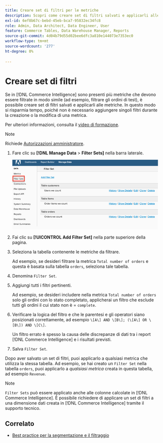 ```yaml
---
title: Creare set di filtri per le metriche
description: Scopri come creare set di filtri salvati e applicarli alle metriche.
exl-id: 6ef8b67c-bebd-45eb-bca7-95832ec34fc8
role: Admin, Data Architect, Data Engineer, User
feature: Commerce Tables, Data Warehouse Manager, Reports
source-git-commit: 4d04b79d55d02bee6dfc3a810e144073e7353ec0
workflow-type: tm+mt
source-wordcount: '277'
ht-degree: 0%

---
```


# Creare set di filtri

Se in [!DNL Commerce Intelligence] sono presenti più metriche che devono essere filtrate in modo simile (ad esempio, filtrare gli ordini di test), è possibile creare set di filtri salvati e applicarli alle metriche. In questo modo si risparmia tempo, poiché non è necessario aggiungere singoli filtri durante la creazione o la modifica di una metrica.

Per ulteriori informazioni, consulta il [video di formazione](https://experienceleague.adobe.com/docs/commerce-knowledge-base/kb/how-to/mbi-training-video-filter-sets.html).

>[!NOTE]
>
>Richiede [Autorizzazioni amministratore](../../administrator/user-management/user-management.md).

1. Fare clic su **[!DNL Manage Data** > **Filter Sets]** nella barra laterale.

   ![Crea un&#39;interfaccia per set di filtri con l&#39;opzione Aggiungi set di filtri](../../assets/create-filter-sets.png)

1. Fai clic su **[!UICONTROL Add Filter Set]** nella parte superiore della pagina.

1. Seleziona la tabella contenente le metriche da filtrare.

   Ad esempio, se desideri filtrare la metrica `Total number of orders` e questa è basata sulla tabella `orders`, seleziona tale tabella.

1. Denomina `Filter Set`.

1. Aggiungi tutti i filtri pertinenti.

   Ad esempio, se desideri includere nella metrica `Total number of orders` solo gli ordini con lo stato completato, applicherai un filtro che esclude tutti gli ordini il cui stato non è = `complete`.

1. Verificare la logica del filtro e che le parentesi e gli operatori siano posizionati correttamente, ad esempio `\[A\] AND \[B\]; (\[A\] OR \[B\]) AND \[C\]`.

   Un filtro errato è spesso la causa delle discrepanze di dati tra i report [!DNL Commerce Intelligence] e i risultati previsti.

1. Salva `Filter Set`.

Dopo aver salvato un set di filtri, puoi applicarlo a qualsiasi metrica che utilizza la stessa tabella. Ad esempio, se hai creato un `Filter Set` nella tabella `orders`, puoi applicarlo a *qualsiasi metrica* creata in questa tabella, ad esempio `Revenue`.

>[!NOTE]
>
>`Filter Sets` può essere applicato anche alle colonne calcolate in [!DNL Commerce Intelligence]. È possibile richiedere di applicare un set di filtri a una dimensione dati creata in [!DNL Commerce Intelligence] tramite il supporto tecnico.

## Correlato

* [Best practice per la segmentazione e il filtraggio](../../best-practices/segment-filter.md)
